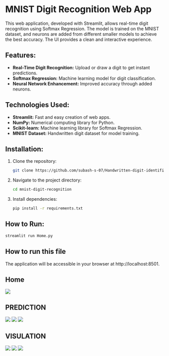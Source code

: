 # MNIST Digit Recognition Web App

This web application, developed with Streamlit, allows real-time digit recognition using Softmax Regression. The model is trained on the MNIST dataset, and neurons are added from different smaller models to achieve the best accuracy. The UI provides a clean and interactive experience.

## Features:

- **Real-Time Digit Recognition:** Upload or draw a digit to get instant predictions.
- **Softmax Regression:** Machine learning model for digit classification.
- **Neural Network Enhancement:** Improved accuracy through added neurons.

## Technologies Used:

- **Streamlit:** Fast and easy creation of web apps.
- **NumPy:** Numerical computing library for Python.
- **Scikit-learn:** Machine learning library for Softmax Regression.
- **MNIST Dataset:** Handwritten digit dataset for model training.

## Installation:

1. Clone the repository:

    ```bash
    git clone https://github.com/subash-s-07/Handwritten-digit-identification-using-softmax-MNIST/
    ```

2. Navigate to the project directory:

    ```bash
    cd mnist-digit-recognition
    ```

3. Install dependencies:

    ```bash
    pip install -r requirements.txt
    ```

## How to Run:

```bash
streamlit run Home.py
```

## How to run this file
The application will be accessible in your browser at http://localhost:8501.
## Home
![](/Screenshots/M1.png)
## PREDICTION
![](/Screenshots/M5.png)
![](/Screenshots/M6.png)
![](/Screenshots/M7.png)
## VISULATION
![](/Screenshots/m2.png)
![](/Screenshots/M3.png)
![](/Screenshots/M4.png)



